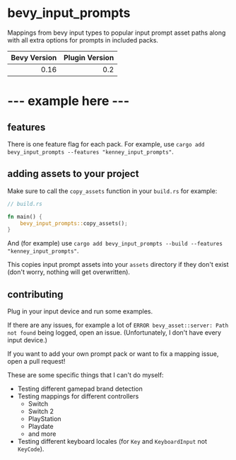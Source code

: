 # bevy_input_prompts

Mappings from bevy input types to popular input prompt asset paths along with all extra options for prompts in included packs.

| Bevy Version | Plugin Version |
| -----------: | -------------: |
|         0.16 |            0.2 |

# --- example here ---

## features

There is one feature flag for each pack. For example, use `cargo add bevy_input_prompts --features "kenney_input_prompts"`.

## adding assets to your project

Make sure to call the `copy_assets` function in your `build.rs` for example:

```rust
// build.rs

fn main() {
    bevy_input_prompts::copy_assets();
}
```

And (for example) use `cargo add bevy_input_prompts --build --features "kenney_input_prompts"`.

This copies input prompt assets into your `assets` directory if they don't exist (don't worry, nothing will get overwritten).

## contributing

Plug in your input device and run some examples.

If there are any issues, for example a lot of `ERROR bevy_asset::server: Path not found` being logged, open an issue. (Unfortunately, I don't have every input device.)

If you want to add your own prompt pack or want to fix a mapping issue, open a pull request!

These are some specific things that I can't do myself:

- Testing different gamepad brand detection
- Testing mappings for different controllers
  - Switch
  - Switch 2
  - PlayStation
  - Playdate
  - and more
- Testing different keyboard locales (for `Key` and `KeyboardInput` not `KeyCode`).
